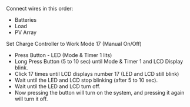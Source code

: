 
Connect wires in this order:
 - Batteries
 - Load
 - PV Array

Set Charge Controller to Work Mode 17 (Manual On/Off)
 - Press Button - LED (Mode & Timer 1 lits)
 - Long Press Button (5 to 10 sec) until Mode & Timer 1 and LCD Display blink.
 - Click 17 times until LCD displays number 17 (LED and LCD still blink)
 - Wait until the LED and LCD stop blinking (after 5 to 10 sec).
 - Wait until the LED and LCD turn off.
 - Now pressing the button will turn on the system, and pressing it again will turn it off.

 